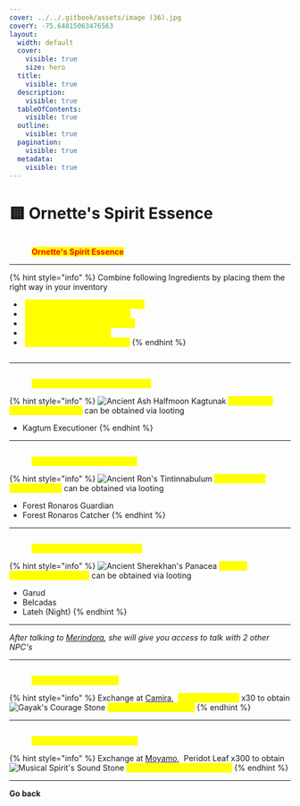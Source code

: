 ```yaml
---
cover: ../../.gitbook/assets/image (36).jpg
coverY: -75.64815063476563
layout:
  width: default
  cover:
    visible: true
    size: hero
  title:
    visible: true
  description:
    visible: true
  tableOfContents:
    visible: true
  outline:
    visible: true
  pagination:
    visible: true
  metadata:
    visible: true
---
```


# 🟨 Ornette's Spirit Essence

<figure><img src="https://592728697-files.gitbook.io/~/files/v0/b/gitbook-x-prod.appspot.com/o/spaces%2FkA2Ou9rHBG7pND0Xi3Co%2Fuploads%2FpGSn8HBrqSVCpDghkEMu%2Fimage.png?alt=media&#x26;token=a8a8b8f3-6760-40b7-9795-03da329c9b13" alt=""><figcaption><p><mark style="color:red;"><strong>Ornette's Spirit Essence</strong></mark></p></figcaption></figure>

***

{% hint style="info" %}
Combine following Ingredients by placing them the right way in your inventory

* <img src="https://592728697-files.gitbook.io/~/files/v0/b/gitbook-x-prod.appspot.com/o/spaces%2FkA2Ou9rHBG7pND0Xi3Co%2Fuploads%2FJJtvWgWRIrPKeBXOkTpp%2Fimage.png?alt=media&#x26;token=a023eb22-e9b9-49e1-9478-48de47cbe243" alt="" data-size="line"> <mark style="color:yellow;">Ancient Ash Halfmoon Kagtunak</mark>
* <img src="https://592728697-files.gitbook.io/~/files/v0/b/gitbook-x-prod.appspot.com/o/spaces%2FkA2Ou9rHBG7pND0Xi3Co%2Fuploads%2FlHojUFJZ1cTf0yULf4az%2Fimage.png?alt=media&#x26;token=78f25837-fbc9-4480-b79d-dfbfaaaccbb8" alt="" data-size="line"> <mark style="color:yellow;">Ancient Ron's Tintinnabulum</mark>
* <img src="https://592728697-files.gitbook.io/~/files/v0/b/gitbook-x-prod.appspot.com/o/spaces%2FkA2Ou9rHBG7pND0Xi3Co%2Fuploads%2FF3MNdQMy4cuPOGESilLp%2Fimage.png?alt=media&#x26;token=9d61cee7-8ef4-4267-a792-2f09f54b9331" alt="" data-size="line"> <mark style="color:yellow;">Ancient Sherekhan's Panacea</mark>
* <img src="https://592728697-files.gitbook.io/~/files/v0/b/gitbook-x-prod.appspot.com/o/spaces%2FkA2Ou9rHBG7pND0Xi3Co%2Fuploads%2FbgoeJBNQuz5dI4PlsGAM%2Fimage.png?alt=media&#x26;token=c6497407-8136-4d55-ad67-1a55859fbdbb" alt="" data-size="line"> <mark style="color:yellow;">Gayak’s Courage Stone</mark>
* <img src="https://592728697-files.gitbook.io/~/files/v0/b/gitbook-x-prod.appspot.com/o/spaces%2FkA2Ou9rHBG7pND0Xi3Co%2Fuploads%2FF4jm9uRuSjf3MyrUTqVt%2Fimage.png?alt=media&#x26;token=37000689-db71-4a8f-81a7-b30bf29cd5ea" alt="" data-size="line"> <mark style="color:yellow;">Musical Spirit’s Sound Stone</mark>
{% endhint %}

<figure><img src="https://592728697-files.gitbook.io/~/files/v0/b/gitbook-x-prod.appspot.com/o/spaces%2FkA2Ou9rHBG7pND0Xi3Co%2Fuploads%2FvOvIHf9I8VbPZgTxJ3Vn%2Fimage.png?alt=media&#x26;token=51a20ace-94d4-44d5-b865-7fbcae6ce3fe" alt=""><figcaption></figcaption></figure>

***

<figure><img src="https://592728697-files.gitbook.io/~/files/v0/b/gitbook-x-prod.appspot.com/o/spaces%2FkA2Ou9rHBG7pND0Xi3Co%2Fuploads%2FHRaGnVDKO2SyIFJDYcSn%2Fimage.png?alt=media&#x26;token=b2c12334-777b-4d88-9b78-47babb74c5e4" alt=""><figcaption><p><mark style="color:yellow;">Ancient Ash Halfmoon Kagtunak</mark></p></figcaption></figure>

{% hint style="info" %}
<img src="https://592728697-files.gitbook.io/~/files/v0/b/gitbook-x-prod.appspot.com/o/spaces%2FkA2Ou9rHBG7pND0Xi3Co%2Fuploads%2FHRaGnVDKO2SyIFJDYcSn%2Fimage.png?alt=media&#x26;token=b2c12334-777b-4d88-9b78-47babb74c5e4" alt="Ancient Ash Halfmoon Kagtunak" data-size="line"> <mark style="color:yellow;">Ancient Ash Halfmoon Kagtunak</mark> can be obtained via looting

* Kagtum Executioner
{% endhint %}

***

<figure><img src="https://592728697-files.gitbook.io/~/files/v0/b/gitbook-x-prod.appspot.com/o/spaces%2FkA2Ou9rHBG7pND0Xi3Co%2Fuploads%2FMOK2xklluHwlAqHANT1w%2Fimage.png?alt=media&#x26;token=89e90510-09d8-4767-9d8e-8658bcd1e173" alt=""><figcaption><p><mark style="color:yellow;">Ancient Ron's Tintinnabulum</mark></p></figcaption></figure>

{% hint style="info" %}
<img src="https://592728697-files.gitbook.io/~/files/v0/b/gitbook-x-prod.appspot.com/o/spaces%2FkA2Ou9rHBG7pND0Xi3Co%2Fuploads%2FMOK2xklluHwlAqHANT1w%2Fimage.png?alt=media&#x26;token=89e90510-09d8-4767-9d8e-8658bcd1e173" alt="Ancient Ron&#x27;s Tintinnabulum" data-size="line"> <mark style="color:yellow;">Ancient Ron's Tintinnabulum</mark> can be obtained via looting

* Forest Ronaros Guardian
* Forest Ronaros Catcher
{% endhint %}

***

<figure><img src="https://592728697-files.gitbook.io/~/files/v0/b/gitbook-x-prod.appspot.com/o/spaces%2FkA2Ou9rHBG7pND0Xi3Co%2Fuploads%2F9FLZNc38L1jXUXwvLjev%2Fimage.png?alt=media&#x26;token=5b6c6858-fadd-417f-807b-d2a25fd2b816" alt=""><figcaption><p><mark style="color:yellow;">Ancient Sherekhan's Panacea</mark></p></figcaption></figure>

{% hint style="info" %}
<img src="https://592728697-files.gitbook.io/~/files/v0/b/gitbook-x-prod.appspot.com/o/spaces%2FkA2Ou9rHBG7pND0Xi3Co%2Fuploads%2F9FLZNc38L1jXUXwvLjev%2Fimage.png?alt=media&#x26;token=5b6c6858-fadd-417f-807b-d2a25fd2b816" alt="Ancient Sherekhan&#x27;s Panacea" data-size="line"> <mark style="color:yellow;">Ancient Sherekhan's Panacea</mark> can be obtained via looting

* Garud
* Belcadas
* Lateh (Night)
{% endhint %}

***

_After talking to_ [_Merindora_](https://bdocodex.com/us/npc/45559/)_, she will give you access to talk with 2 other NPC's_

***

<figure><img src="https://592728697-files.gitbook.io/~/files/v0/b/gitbook-x-prod.appspot.com/o/spaces%2FkA2Ou9rHBG7pND0Xi3Co%2Fuploads%2FJR7OTLusbLs76edvUteD%2Fimage.png?alt=media&#x26;token=9cf7a3ce-90b2-42e6-9df6-7f4bda8be14e" alt=""><figcaption><p><mark style="color:yellow;">Gayak's Courage Stone</mark></p></figcaption></figure>

{% hint style="info" %}
Exchange at [Camira](https://bdocodex.com/us/npc/50727/1/), <img src="https://592728697-files.gitbook.io/~/files/v0/b/gitbook-x-prod.appspot.com/o/spaces%2FkA2Ou9rHBG7pND0Xi3Co%2Fuploads%2FxjHYfmERDqHAeYhBJDl2%2Fimage.png?alt=media&#x26;token=c3bbf7ff-7529-45a8-8510-37f29e6a53e4" alt="" data-size="line"> <mark style="color:yellow;">Garmoth's Scale</mark> x30 to obtain <img src="https://592728697-files.gitbook.io/~/files/v0/b/gitbook-x-prod.appspot.com/o/spaces%2FkA2Ou9rHBG7pND0Xi3Co%2Fuploads%2FJR7OTLusbLs76edvUteD%2Fimage.png?alt=media&#x26;token=9cf7a3ce-90b2-42e6-9df6-7f4bda8be14e" alt="Gayak&#x27;s Courage Stone" data-size="line"> <mark style="color:yellow;">Gayak's Courage Stone</mark>
{% endhint %}

***

<figure><img src="https://592728697-files.gitbook.io/~/files/v0/b/gitbook-x-prod.appspot.com/o/spaces%2FkA2Ou9rHBG7pND0Xi3Co%2Fuploads%2FcIitCowIVDSf6V8mnSgR%2Fimage.png?alt=media&#x26;token=d6b7d2f5-3a84-4de8-bb89-0c92fb702973" alt=""><figcaption><p><mark style="color:yellow;">Musical Spirit's Sound Stone</mark></p></figcaption></figure>

{% hint style="info" %}
Exchange at [Moyamo](https://bdocodex.com/us/npc/50715/1/), <img src="https://592728697-files.gitbook.io/~/files/v0/b/gitbook-x-prod.appspot.com/o/spaces%2FkA2Ou9rHBG7pND0Xi3Co%2Fuploads%2FJbKMpktZ7xGeYFbbXFoa%2Fimage.png?alt=media&#x26;token=dbdda7ab-2b1e-404e-be05-7dc7d377d236" alt="" data-size="line"> Peridot Leaf x300 to obtain<img src="https://592728697-files.gitbook.io/~/files/v0/b/gitbook-x-prod.appspot.com/o/spaces%2FkA2Ou9rHBG7pND0Xi3Co%2Fuploads%2FcIitCowIVDSf6V8mnSgR%2Fimage.png?alt=media&#x26;token=d6b7d2f5-3a84-4de8-bb89-0c92fb702973" alt="Musical Spirit&#x27;s Sound Stone" data-size="line"> <mark style="color:yellow;">Musical Spirit's Sound Stone</mark>
{% endhint %}

***

**Go back**
